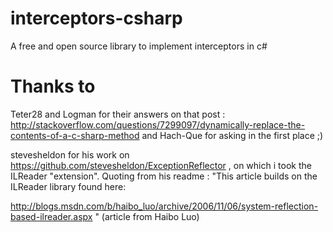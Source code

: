 # interceptors-csharp
A free and open source library to implement interceptors in c#

# Thanks to
Teter28 and Logman for their answers on that post : http://stackoverflow.com/questions/7299097/dynamically-replace-the-contents-of-a-c-sharp-method and Hach-Que for asking in the first place ;)

stevesheldon for his work on https://github.com/stevesheldon/ExceptionReflector , on which i took the ILReader "extension".
Quoting from his readme : 
"This article builds on the ILReader library found here:

http://blogs.msdn.com/b/haibo_luo/archive/2006/11/06/system-reflection-based-ilreader.aspx " (article from Haibo Luo)
